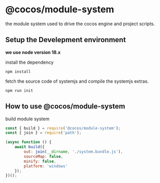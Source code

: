 # @cocos/module-system

the module system used to drive the cocos engine and project scripts.

## Setup the Develepment environment



__we use node version 18.x__



install the dependency

```shell
npm install
```

fetch the source code of systemjs and compile the systemjs extras.
```shell
npm run init
```

## How to use @cocos/module-system

build module system
```js
const { build } = require('@cocos/module-system');
const { join } = require('path');

(async function () {
    await build({
        out: join(__dirname, './system.bundle.js'),
        sourceMap: false,
        minify: false,
        platform: 'windows'
    });
})();

```
